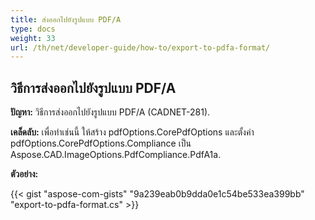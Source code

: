 ```yaml
---
title: ส่งออกไปยังรูปแบบ PDF/A
type: docs
weight: 33
url: /th/net/developer-guide/how-to/export-to-pdfa-format/
---
```


## **วิธีการส่งออกไปยังรูปแบบ PDF/A**

**ปัญหา:** วิธีการส่งออกไปยังรูปแบบ PDF/A (CADNET-281).

**เคล็ดลับ:** เพื่อทำเช่นนี้ ให้สร้าง pdfOptions.CorePdfOptions และตั้งค่า pdfOptions.CorePdfOptions.Compliance เป็น Aspose.CAD.ImageOptions.PdfCompliance.PdfA1a.

**ตัวอย่าง:**

{{< gist "aspose-com-gists" "9a239eab0b9dda0e1c54be533ea399bb" "export-to-pdfa-format.cs" >}}
